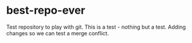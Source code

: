 # best-repo-ever
Test repository to play with git.
This is a test - nothing but a test.
Adding changes so we can test a merge conflict.
